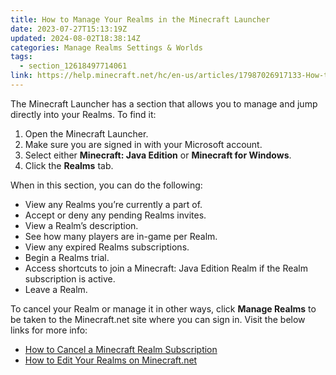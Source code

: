 ```yaml
---
title: How to Manage Your Realms in the Minecraft Launcher
date: 2023-07-27T15:13:19Z
updated: 2024-08-02T18:38:14Z
categories: Manage Realms Settings & Worlds
tags:
  - section_12618497714061
link: https://help.minecraft.net/hc/en-us/articles/17987026917133-How-to-Manage-Your-Realms-in-the-Minecraft-Launcher
---
```


The Minecraft Launcher has a section that allows you to manage and jump directly into your Realms. To find it:

1.  Open the Minecraft Launcher.
2.  Make sure you are signed in with your Microsoft account.
3.  Select either **Minecraft: Java Edition** or **Minecraft for Windows**.
4.  Click the **Realms** tab.

When in this section, you can do the following:

- View any Realms you’re currently a part of.
- Accept or deny any pending Realms invites.
- View a Realm’s description.
- See how many players are in-game per Realm.
- View any expired Realms subscriptions.
- Begin a Realms trial.
- Access shortcuts to join a Minecraft: Java Edition Realm if the Realm subscription is active.
- Leave a Realm.

To cancel your Realm or manage it in other ways, click **Manage Realms** to be taken to the Minecraft.net site where you can sign in. Visit the below links for more info:

- [How to Cancel a Minecraft Realm Subscription](../Cancel-Realms-Subscriptions/Cancel-a-Minecraft-Realms-subscription-in-the-Minecraft-menu.md)
- [How to Edit Your Realms on Minecraft.net](./How-to-Edit-Your-Realms-on-Minecraft-net.md)
